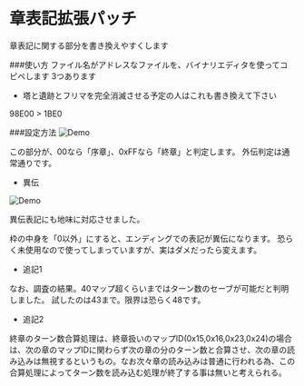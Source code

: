 # 章表記拡張パッチ
章表記に関する部分を書き換えやすくします

###使い方
ファイル名がアドレスなファイルを、バイナリエディタを使ってコピペします
3つあります

* 塔と遺跡とフリマを完全消滅させる予定の人はこれも書き換えて下さい

98E00 > 1BE0

###設定方法
![Demo](https://github.com/ngmansion/FE8/blob/master/gaidengaiden/RcAMMhy.png)

この部分が、00なら「序章」、0xFFなら「終章」と判定します。
外伝判定は通常通りです。

* 異伝

![Demo](https://github.com/ngmansion/FE8/blob/master/gaidengaiden/ovYj0Xo.png)

異伝表記にも地味に対応させました。

枠の中身を「0以外」にすると、エンディングでの表記が異伝になります。
恐らく未使用なので使ってしまっていますが、実はダメだったら変えます。

* 追記1

なお、調査の結果。40マップ超くらいまではターン数のセーブが可能だと判明しました。
試したのは43まで。限界は恐らく48です。

* 追記2

終章のターン数合算処理は、終章扱いのマップID(0x15,0x16,0x23,0x24)の場合は、次の章のマップIDに関わらず次の章の分のターン数と合算させ、次の章の読み込みは無視するというもの。なお次々章の読み込みは普通に行われる為、この合算処理によってターン数を読み込む処理が終了する事は無いと考えられる。